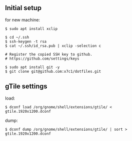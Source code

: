 ## Initial setup

for new machine:

```
$ sudo apt install xclip

$ cd ~/.ssh
$ ssh-keygen -t rsa
$ cat ~/.ssh/id_rsa.pub | xclip -selection c

# Register the copied SSH key to github.
# https://github.com/settings/keys

$ sudo apt install git -y
$ git clone git@github.com:x7c1/dotfiles.git
```

## gTile settings

load:

```
$ dconf load /org/gnome/shell/extensions/gtile/ < gtile.1920x1200.dconf
```

dump:

```
$ dconf dump /org/gnome/shell/extensions/gtile/ | sort > gtile.1920x1200.dconf
```

<!--

## sleep settings

```
$ cat /sys/power/mem_sleep
[s2idle] deep

$ sudo su
root@...:/.../dotfiles# echo deep > /sys/power/mem_sleep
root@...:/.../dotfiles# exit

$ cat /sys/power/mem_sleep
s2idle [deep]
```

-->
